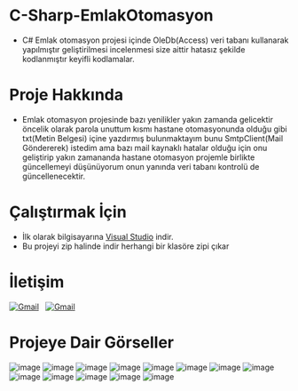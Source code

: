 # C-Sharp-EmlakOtomasyon

* C# Emlak otomasyon projesi içinde OleDb(Access) veri tabanı kullanarak yapılmıştır geliştirilmesi incelenmesi size aittir hatasız şekilde kodlanmıştır keyifli kodlamalar.

# Proje Hakkında
* Emlak otomasyon projesinde bazı yenilikler yakın zamanda gelicektir öncelik olarak parola unuttum kısmı hastane otomasyonunda olduğu gibi txt(Metin Belgesi) içine yazdırmış bulunmaktayım bunu SmtpClient(Mail Göndererek) istedim ama bazı mail kaynaklı hatalar olduğu için onu geliştirip yakın zamananda hastane otomasyon projemle birlikte güncellemeyi düşünüyorum onun yanında veri tabanı kontrolü de güncellenecektir.

# Çalıştırmak İçin
* İlk olarak bilgisayarına [Visual Studio](https://visualstudio.microsoft.com/tr/downloads/) indir.
* Bu projeyi zip halinde indir herhangi bir klasöre zipi çıkar

# İletişim
<a href="mailto:emreecanbaltaa@icloud.com"><img alt="Gmail" src="https://img.shields.io/badge/iCloud-D14836?style=flat&logo=icloud&logoColor=white" /></a> &nbsp;
<a href="https://discord.com/users/545976310342746152"><img alt="Gmail" src="https://img.shields.io/badge/Discord-2f3236?style=flat&logo=discord&logoColor=blue" /></a>&nbsp;

# Projeye Dair Görseller

![image](https://cdn.discordapp.com/attachments/828589873253449838/984467043824844880/Ekran_goruntusu_2022-06-09_171149.jpg)
![image](https://cdn.discordapp.com/attachments/828589873253449838/984467044785356800/Ekran_goruntusu_2022-06-09_172601.jpg)
![image](https://cdn.discordapp.com/attachments/828589873253449838/984467045003436032/Ekran_goruntusu_2022-06-09_172654.jpg)
![image](https://cdn.discordapp.com/attachments/828589873253449838/984467045221556234/Ekran_goruntusu_2022-06-09_172858.jpg)
![image](https://cdn.discordapp.com/attachments/828589873253449838/984467045431246908/Ekran_goruntusu_2022-06-09_172917.jpg)
![image](https://cdn.discordapp.com/attachments/828589873253449838/984467045649383424/Ekran_goruntusu_2022-06-09_173010.jpg)
![image](https://cdn.discordapp.com/attachments/828589873253449838/984467043334107166/Ekran_goruntusu_2022-06-09_173023.jpg)
![image](https://cdn.discordapp.com/attachments/828589873253449838/984467063806500864/Ekran_goruntusu_2022-06-09_173153.jpg)
![image](https://cdn.discordapp.com/attachments/828589873253449838/984467064032997426/Ekran_goruntusu_2022-06-09_173220.jpg)
![image](https://cdn.discordapp.com/attachments/828589873253449838/984467044009386064/Ekran_goruntusu_2022-06-09_171234.jpg)
![image](https://cdn.discordapp.com/attachments/828589873253449838/984467064393699428/Ekran_goruntusu_2022-06-09_173430.jpg)
![image](https://cdn.discordapp.com/attachments/828589873253449838/984467064620220436/Ekran_goruntusu_2022-06-09_173510.jpg)
![image](https://cdn.discordapp.com/attachments/828589873253449838/984467044328144967/Ekran_goruntusu_2022-06-09_171527.jpg)

